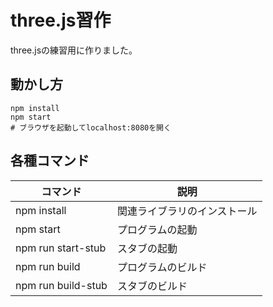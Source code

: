 # three.js習作
 
three.jsの練習用に作りました。

## 動かし方
```
npm install
npm start
# ブラウザを起動してlocalhost:8080を開く
```

## 各種コマンド

| コマンド            | 説明                          |
|--------------------|------------------------------|
| npm install        | 関連ライブラリのインストール     |
| npm start          | プログラムの起動                |
| npm run start-stub | スタブの起動                   |
| npm run build      | プログラムのビルド              |
| npm run build-stub | スタブのビルド                  |
